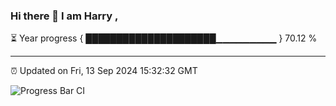 ### Hi there 👋 I am Harry , 

⏳ Year progress { █████████████████████▁▁▁▁▁▁▁▁▁ } 70.12 %

---

⏰ Updated on Fri, 13 Sep 2024 15:32:32 GMT

![Progress Bar CI](https://github.com/duykhang68/duykhang68/workflows/Progress%20Bar%20CI/badge.svg)
